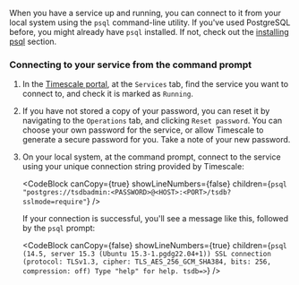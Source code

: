 When you have a service up and running, you can connect to it from your local
system using the `psql` command-line utility. If you've used PostgreSQL before,
you might already have `psql` installed. If not, check out the [installing
psql][install-psql] section.

<Procedure>

### Connecting to your service from the command prompt

1.  In the [Timescale portal][tsc-portal], at the `Services` tab, find the
    service you want to connect to, and check it is marked as `Running`.
1.  [](#)<Optional /> If you have not stored a copy of your password, you can
    reset it by navigating to the `Operations` tab, and clicking
    `Reset password`. You can choose your own password for the service, or allow
    Timescale to generate a secure password for you. Take a note of your new
    password.
1.  On your local system, at the command prompt, connect to the service using
    your unique connection string provided by Timescale:

    <CodeBlock canCopy={true} showLineNumbers={false} children={`
    psql "postgres://tsdbadmin:<PASSWORD>@<HOST>:<PORT>/tsdb?sslmode=require"
    `} />

    If your connection is successful, you'll see a message like this, followed
    by the `psql` prompt:

    <CodeBlock canCopy={false} showLineNumbers={true} children={`
    psql (14.5, server 15.3 (Ubuntu 15.3-1.pgdg22.04+1))
    SSL connection (protocol: TLSv1.3, cipher: TLS_AES_256_GCM_SHA384, bits: 256, compression: off)
    Type "help" for help.
    tsdb=>
    `} />

</Procedure>

[install-psql]: /use-timescale/:currentVersion:/integrations/query-admin/psql/
[tsc-portal]: https://console.cloud.timescale.com/
